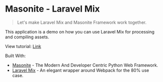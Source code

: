 # Masonite - Laravel Mix
> Let's make Laravel Mix and Masonite Framework work together.

This application is a demo on how you can use Laravel Mix for processing and compiling assets.

View tutorial: [Link](https://dev.to/nioperas06/lets-make-masonite-framework-and-laravel-mix-work-together--3lbj)

Built With:
* [Masonite](https://github.com/MasoniteFramework/masonite) - The Modern And Developer Centric Python Web Framework.
* [Laravel Mix](https://github.com/JeffreyWay/laravel-mix) - An elegant wrapper around Webpack for the 80% use case.
